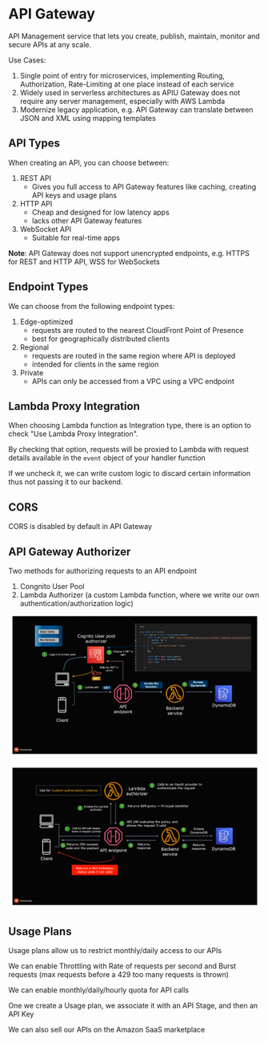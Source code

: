 # API Gateway

API Management service that lets you create, publish, maintain, monitor and secure APIs at any scale.

Use Cases: 
1. Single point of entry for microservices, implementing Routing, Authorization, Rate-Limiting at one place instead of each service
2. Widely used in serverless architectures as APIU Gateway does not require any server management, especially with AWS Lambda
3. Modernize legacy application, e.g. API Gateway can translate between JSON and XML using mapping templates

## API Types

When creating an API, you can choose between: 
1. REST API
    - Gives you full access to API Gateway features like caching, creating API keys and usage plans
2. HTTP API
    - Cheap and designed for low latency apps
    - lacks other API Gateway features
3. WebSocket API 
    - Suitable for real-time apps


**Note**: API Gateway does not support unencrypted endpoints, e.g. HTTPS for REST and HTTP API, WSS for WebSockets

## Endpoint Types

We can choose from the following endpoint types:
1. Edge-optimized
    - requests are routed to the nearest CloudFront Point of Presence
    - best for geographically distributed clients
2. Regional
    - requests are routed in the same region where API is deployed
    - intended for clients in the same region
3. Private
    - APIs can only be accessed from a VPC using a VPC endpoint


## Lambda Proxy Integration

When choosing Lambda function as Integration type, there is an option to check "Use Lambda Proxy Integration".

By checking that option, requests will be proxied to Lambda with request details available in the `event` object of your handler function

If we uncheck it, we can write custom logic to discard certain information thus not passing it to our backend.


## CORS

CORS is disabled by default in API Gateway


## API Gateway Authorizer

Two methods for authorizing requests to an API endpoint

1. Congnito User Pool
2. Lambda Authorizer (a custom Lambda function, where we write our own authentication/authorization logic)

![5beb5e0c8a262d59e14916416d14d997.png](../../images/5beb5e0c8a262d59e14916416d14d997.png)

![067a6e5b2fffa0f4663e0ce8eb8b1ead.png](../../images/067a6e5b2fffa0f4663e0ce8eb8b1ead.png)


## Usage Plans

Usage plans allow us to restrict monthly/daily access to our APIs

We can enable Throttling with Rate of requests per second and Burst requests (max requests before a 429 too many requests is thrown)

We can enable monthly/daily/hourly quota for API calls

One we create a Usage plan, we associate it with an API Stage, and then an API Key

We can also sell our APIs on the Amazon SaaS marketplace